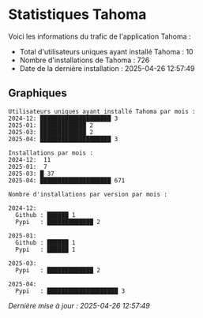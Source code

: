 # Statistiques Tahoma

Voici les informations du trafic de l'application Tahoma :
- Total d'utilisateurs uniques ayant installé Tahoma : 10
- Nombre d'installations de Tahoma : 726
- Date de la dernière installation : 2025-04-26 12:57:49

## Graphiques
```
Utilisateurs uniques ayant installé Tahoma par mois :
2024-12: ████████████████████ 3
2025-01: █████████████ 2
2025-03: █████████████ 2
2025-04: ████████████████████ 3
```

```
Installations par mois :
2024-12:  11
2025-01:  7
2025-03: █ 37
2025-04: ████████████████████ 671
```

```
Nombre d'installations par version par mois :

2024-12:
  Github : ██████ 1
  Pypi   : █████████████ 2

2025-01:
  Github : ██████ 1
  Pypi   : ██████ 1

2025-03:
  Pypi   : █████████████ 2

2025-04:
  Pypi   : ████████████████████ 3
```


*Dernière mise à jour : 2025-04-26 12:57:49*
